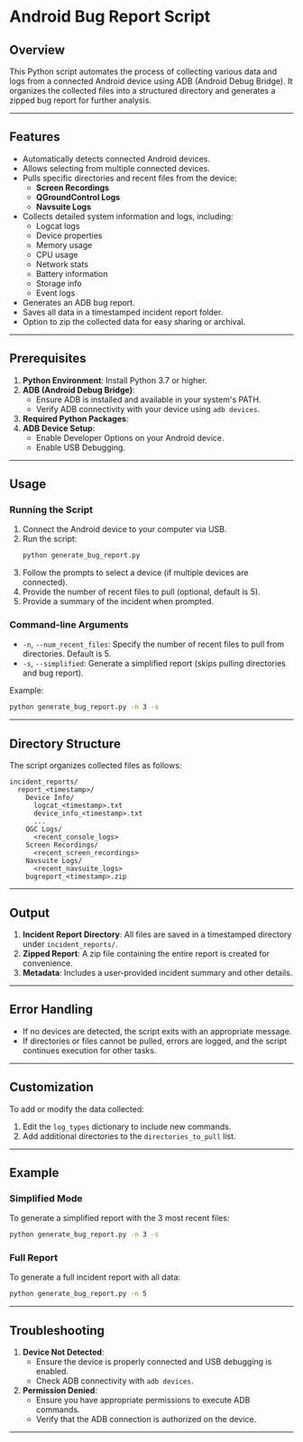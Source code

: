 # Android Bug Report Script

## Overview
This Python script automates the process of collecting various data and logs from a connected Android device using ADB (Android Debug Bridge). It organizes the collected files into a structured directory and generates a zipped bug report for further analysis.

---

## Features
- Automatically detects connected Android devices.
- Allows selecting from multiple connected devices.
- Pulls specific directories and recent files from the device:
  - **Screen Recordings**
  - **QGroundControl Logs**
  - **Navsuite Logs**
- Collects detailed system information and logs, including:
  - Logcat logs
  - Device properties
  - Memory usage
  - CPU usage
  - Network stats
  - Battery information
  - Storage info
  - Event logs
- Generates an ADB bug report.
- Saves all data in a timestamped incident report folder.
- Option to zip the collected data for easy sharing or archival.

---

## Prerequisites
1. **Python Environment**: Install Python 3.7 or higher.
2. **ADB (Android Debug Bridge)**:
   - Ensure ADB is installed and available in your system's PATH.
   - Verify ADB connectivity with your device using `adb devices`.
3. **Required Python Packages**:
4. **ADB Device Setup**:
   - Enable Developer Options on your Android device.
   - Enable USB Debugging.

---

## Usage

### Running the Script
1. Connect the Android device to your computer via USB.
2. Run the script:
   ```bash
   python generate_bug_report.py
   ```
3. Follow the prompts to select a device (if multiple devices are connected).
4. Provide the number of recent files to pull (optional, default is 5).
5. Provide a summary of the incident when prompted.

### Command-line Arguments
- `-n`, `--num_recent_files`: Specify the number of recent files to pull from directories. Default is 5.
- `-s`, `--simplified`: Generate a simplified report (skips pulling directories and bug report).

Example:
```bash
python generate_bug_report.py -n 3 -s
```

---

## Directory Structure
The script organizes collected files as follows:
```
incident_reports/
  report_<timestamp>/
    Device Info/
      logcat_<timestamp>.txt
      device_info_<timestamp>.txt
      ...
    QGC Logs/
      <recent_console_logs>
    Screen Recordings/
      <recent_screen_recordings>
    Navsuite Logs/
      <recent_navsuite_logs>
    bugreport_<timestamp>.zip
```

---

## Output
1. **Incident Report Directory**: All files are saved in a timestamped directory under `incident_reports/`.
2. **Zipped Report**: A zip file containing the entire report is created for convenience.
3. **Metadata**: Includes a user-provided incident summary and other details.

---

## Error Handling
- If no devices are detected, the script exits with an appropriate message.
- If directories or files cannot be pulled, errors are logged, and the script continues execution for other tasks.

---

## Customization
To add or modify the data collected:
1. Edit the `log_types` dictionary to include new commands.
2. Add additional directories to the `directories_to_pull` list.

---

## Example
### Simplified Mode
To generate a simplified report with the 3 most recent files:
```bash
python generate_bug_report.py -n 3 -s
```

### Full Report
To generate a full incident report with all data:
```bash
python generate_bug_report.py -n 5
```

---

## Troubleshooting
1. **Device Not Detected**:
   - Ensure the device is properly connected and USB debugging is enabled.
   - Check ADB connectivity with `adb devices`.
2. **Permission Denied**:
   - Ensure you have appropriate permissions to execute ADB commands.
   - Verify that the ADB connection is authorized on the device.

---

